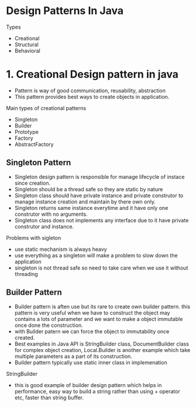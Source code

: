 # Design Patterns In Java
Types
- Creational
- Structural 
- Behavioral

# 1. Creational Design pattern in java
- Pattern is way of good communication, reusability, abstraction
- This pattern provides best ways to create objects in application. 

Main types of creational patterns
- Singleton
- Builder
- Prototype
- Factory
- AbstractFactory

## Singleton Pattern
- Singleton design pattern is responsible for manage lifecycle of instace since creation.
- Singleton should be a thread safe so they are static by nature 
- Singleton class should have private instance and private construtor to manage instance creation and maintain by there own only.
- Singleton returns same instance everytime and it have only one construtor with no arguments.
- Singleton class does not implements any interface due to it have private construtor and instance.

Problems with sigleton
- use static mechanism is always heavy
- use everything as a singleton will make a problem to slow down the application
- singleton is not thread safe so need to take care when we use it without threading

## Builder Pattern
- Builder pattern is aften use but its rare to create own builder pattern. this pattern is very useful when we have to construct the object may    contains a lots of parameter and we want to make a object immutable once done the construction. 
- with Builder patern we can force the object to immutability once created. 
- Best examples in Java API is StringBuilder class, DocumentBuilder class for complex object creation, Local.Builder is another example which take multiple parameters as a part of its construction.
- Builder pattern typically use static inner class in implemenation 

StringBuilder
- this is good example of builder design pattern which helps in performance, easy way to build a string rather than using + operator etc, faster than string buffer.   

